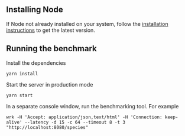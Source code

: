 ## Installing Node
If Node not already installed on your system, follow the [installation instructions](https://nodejs.org/en/download/) to get the latest version.
## Running the benchmark
Install the dependencies
```
yarn install
```

Start the server in production mode
```
yarn start
```

In a separate console window, run the benchmarking tool. For example
```
wrk -H 'Accept: application/json,text/html' -H 'Connection: keep-alive' --latency -d 15 -c 64 --timeout 8 -t 3 "http://localhost:8080/species"
```
